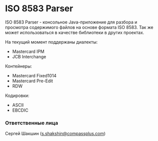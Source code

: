 ISO 8583 Parser
=================
ISO 8583 Parser - консольное Java-приложение для разбора и просмотра содержимого 
файлов на основе формата ISO 8583. Так же может использоваться в качестве 
библиотеки в других проектах.

На текущий момент поддержаны диалекты:
- Mastercard IPM
- JCB Interchange

Контейнеры:
- Mastercard Fixed1014
- Mastercard Pre-Edit
- RDW

Кодировки:
- ASCII
- EBCDIC



### Ответственные лица ###
Сергей Шакшин (s.shakshin@compassplus.com)



